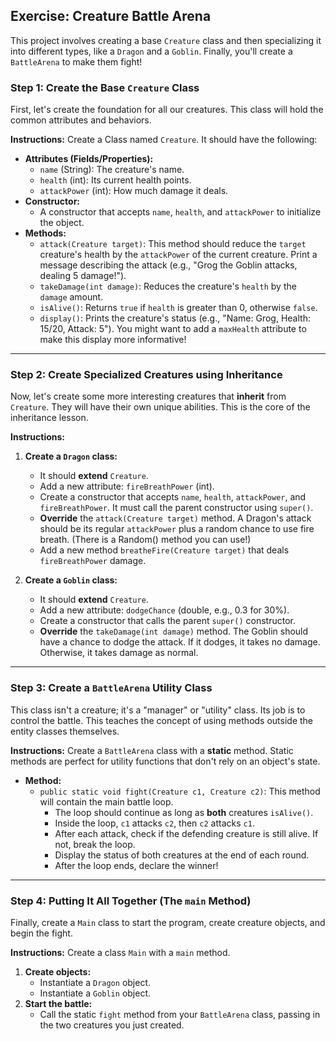 ## Exercise: Creature Battle Arena

This project involves creating a base `Creature` class and then specializing it into different types, like a `Dragon` and a `Goblin`. Finally, you'll create a `BattleArena` to make them fight\!

### Step 1: Create the Base `Creature` Class

First, let's create the foundation for all our creatures. This class will hold the common attributes and behaviors.

**Instructions:**
Create a Class named `Creature`. It should have the following:

  * **Attributes (Fields/Properties):**
      * `name` (String): The creature's name.
      * `health` (int): Its current health points.
      * `attackPower` (int): How much damage it deals.
  * **Constructor:**
      * A constructor that accepts `name`, `health`, and `attackPower` to initialize the object.
  * **Methods:**
      * `attack(Creature target)`: This method should reduce the `target` creature's health by the `attackPower` of the current creature. Print a message describing the attack (e.g., "Grog the Goblin attacks, dealing 5 damage\!").
      * `takeDamage(int damage)`: Reduces the creature's `health` by the `damage` amount.
      * `isAlive()`: Returns `true` if `health` is greater than 0, otherwise `false`.
      * `display()`: Prints the creature's status (e.g., "Name: Grog, Health: 15/20, Attack: 5"). You might want to add a `maxHealth` attribute to make this display more informative\!

-----

### Step 2: Create Specialized Creatures using Inheritance

Now, let's create some more interesting creatures that **inherit** from `Creature`. They will have their own unique abilities. This is the core of the inheritance lesson.

**Instructions:**

1.  **Create a `Dragon` class:**
      * It should **extend** `Creature`.
      * Add a new attribute: `fireBreathPower` (int).
      * Create a constructor that accepts `name`, `health`, `attackPower`, and `fireBreathPower`. It must call the parent constructor using `super()`.
      * **Override** the `attack(Creature target)` method. A Dragon's attack should be its regular `attackPower` plus a random chance to use fire breath. (There is a Random() method you can use!)
      * Add a new method `breatheFire(Creature target)` that deals `fireBreathPower` damage.


2.  **Create a `Goblin` class:**
      * It should **extend** `Creature`.
      * Add a new attribute: `dodgeChance` (double, e.g., 0.3 for 30%).
      * Create a constructor that calls the parent `super()` constructor.
      * **Override** the `takeDamage(int damage)` method. The Goblin should have a chance to dodge the attack. If it dodges, it takes no damage. Otherwise, it takes damage as normal.


-----

### Step 3: Create a `BattleArena` Utility Class

This class isn't a creature; it's a "manager" or "utility" class. Its job is to control the battle. This teaches the concept of using methods outside the entity classes themselves.

**Instructions:**
Create a `BattleArena` class with a **static** method. Static methods are perfect for utility functions that don't rely on an object's state.

  * **Method:**
      * `public static void fight(Creature c1, Creature c2)`: This method will contain the main battle loop.
          * The loop should continue as long as **both** creatures `isAlive()`.
          * Inside the loop, `c1` attacks `c2`, then `c2` attacks `c1`.
          * After each attack, check if the defending creature is still alive. If not, break the loop.
          * Display the status of both creatures at the end of each round.
          * After the loop ends, declare the winner\! 

-----

### Step 4: Putting It All Together (The `main` Method)

Finally, create a `Main` class to start the program, create creature objects, and begin the fight.

**Instructions:**
Create a class `Main` with a `main` method.

1.  **Create objects:**
      * Instantiate a `Dragon` object.
      * Instantiate a `Goblin` object.
2.  **Start the battle:**
      * Call the static `fight` method from your `BattleArena` class, passing in the two creatures you just created.